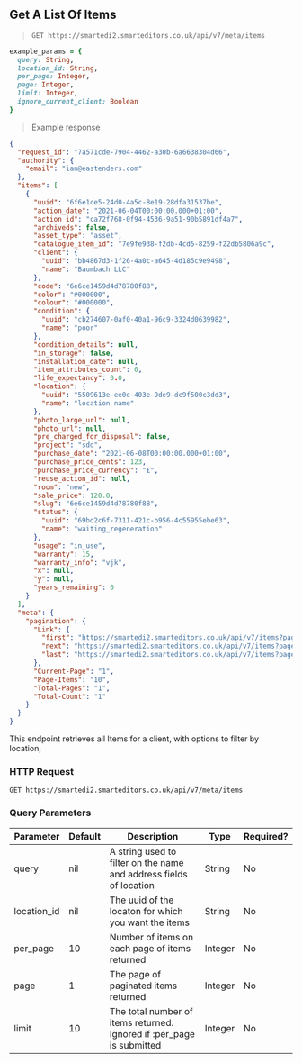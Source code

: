 ## Get A List Of Items

> `GET https://smartedi2.smarteditors.co.uk/api/v7/meta/items`

```ruby
example_params = {
  query: String,
  location_id: String,
  per_page: Integer,
  page: Integer,
  limit: Integer,
  ignore_current_client: Boolean
}
```

> Example response

```json
{
  "request_id": "7a571cde-7904-4462-a30b-6a6638304d66",
  "authority": {
    "email": "ian@eastenders.com"
  },
  "items": [
    {
      "uuid": "6f6e1ce5-24d0-4a5c-8e19-28dfa31537be",
      "action_date": "2021-06-04T00:00:00.000+01:00",
      "action_id": "ca72f768-0f94-4536-9a51-90b5891df4a7",
      "archiveds": false,
      "asset_type": "asset",
      "catalogue_item_id": "7e9fe938-f2db-4cd5-8259-f22db5806a9c",
      "client": {
        "uuid": "bb4867d3-1f26-4a0c-a645-4d185c9e9498",
        "name": "Baumbach LLC"
      },
      "code": "6e6ce1459d4d78780f88",
      "color": "#000000",
      "colour": "#000000",
      "condition": {
        "uuid": "cb274607-0af0-40a1-96c9-3324d0639982",
        "name": "poor"
      },
      "condition_details": null,
      "in_storage": false,
      "installation_date": null,
      "item_attributes_count": 0,
      "life_expectancy": 0.0,
      "location": {
        "uuid": "5509613e-ee0e-403e-9de9-dc9f500c3dd3",
        "name": "location name"
      },
      "photo_large_url": null,
      "photo_url": null,
      "pre_charged_for_disposal": false,
      "project": "sdd",
      "purchase_date": "2021-06-08T00:00:00.000+01:00",
      "purchase_price_cents": 123,
      "purchase_price_currency": "£",
      "reuse_action_id": null,
      "room": "new",
      "sale_price": 120.0,
      "slug": "6e6ce1459d4d78780f88",
      "status": {
        "uuid": "69bd2c6f-7311-421c-b956-4c55955ebe63",
        "name": "waiting_regeneration"
      },
      "usage": "in_use",
      "warranty": 15,
      "warranty_info": "vjk",
      "x": null,
      "y": null,
      "years_remaining": 0
    }
  ],
  "meta": {
    "pagination": {
      "Link": {
        "first": "https://smartedi2.smarteditors.co.uk/api/v7/items?page=1",
        "next": "https://smartedi2.smarteditors.co.uk/api/v7/items?page=2",
        "last": "https://smartedi2.smarteditors.co.uk/api/v7/items?page=4"
      },
      "Current-Page": "1",
      "Page-Items": "10",
      "Total-Pages": "1",
      "Total-Count": "1"
    }
  }
}
```

This endpoint retrieves all Items for a client, with options to filter by location, 

### HTTP Request

`GET https://smartedi2.smarteditors.co.uk/api/v7/meta/items`

### Query Parameters

Parameter | Default | Description | Type | Required?
--------- | ------- | ----------- | ---- | --------
query | nil | A string used to filter on the name and address fields of location | String | No
location_id | nil | The uuid of the locaton for which you want the items | String | No
per_page | 10 | Number of items on each page of items returned | Integer | No
page | 1 | The page of paginated items returned | Integer | No
limit | 10 | The total number of items returned. Ignored if :per_page is submitted | Integer | No

